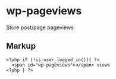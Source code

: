 # wp-pageviews

Store post/page pageviews

## Markup

```
<?php if (!is_user_logged_in()){ ?>
  <span id="wp-pageviews"></span> views
<?php } ?>
```